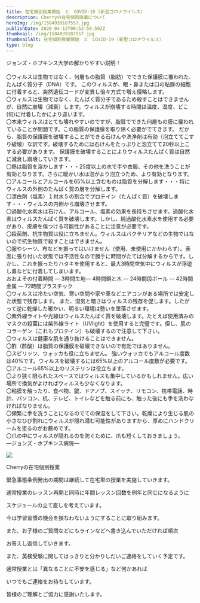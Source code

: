 ```yaml
---
title: 在宅個別授業開始　と　COVID-19 (新型コロナウイルス）
description: Cherryの在宅個別授業について
heroImg: /img/1584939187557.jpg
publishDate: 2020-04-12T00:52:59.592Z
thumbnail: /img/1584939187557.jpg
thumbnailAlt: 在宅個別授業開始　と　COVID-19 (新型コロナウイルス）
type: blog
---
```

ジョンズ・ホプキンス大学の解かりやすい説明！\
\
〇ウィルスは生物ではなく、何層もの脂質（脂肪）でできた保護膜に覆われた、たんぱく質分子（DNA）です。 このウィルスが、眼・鼻または口の粘膜の細胞に付着すると、突然遺伝コードが変異し倍々方式で増え侵略します。 \
〇ウィルスは生物ではなく、たんぱく質分子であるため殺すことはできませんが、自然に崩壊（減衰）します。ウィルスが崩壊する時間は温度、湿度、どこ(何)に付着したかにより違います。 \
〇本来ウィルスはとても壊れやすいのですが、脂質でできた何層もの膜に覆われていることが問題です。この脂質の保護膜を取り除く必要がでてきます。 だから、脂質の保護膜を破壊することができる石けんや洗浄剤は有効（泡立ててこすり破壊）な訳です。破壊するためには石けんをたっぷりと泡立てて20秒以上こする必要があります。 保護膜を破壊することによりウィルスたんぱく質は自然に減衰し崩壊していきます。 \
〇熱は脂質を溶かします・・・25度以上の水で手や衣服、その他を洗うことが有効となります。さらに暖かい水は泡がより泡立つため、より有効となります。 \
〇アルコールとアルコールを65%以上含むものは脂質を分解します・・・特にウィルスの外側のたんぱく質の層を分解します。 \
〇漂白剤（塩素）１対水５の割合でプロテイン（たんぱく質）を破壊します・・・ウィルスの内側から崩壊させます。 \
〇過酸化水素水は石けん、アルコール、塩素の効果を長持ちさせます。過酸化水素はウィルスたんぱく質を破壊します。しかし、純過酸化水素水を使用する必要があり、皮膚を傷つける可能性があることに注意が必要です。 \
〇殺菌剤、抗生物質は役に立ちません。ウィルスはバクテリアなどの生物ではないので抗生物質で殺すことはできません。 \
〇服やシーツ、布などを振ってはいけません（使用、未使用にかかわらず）。表面に張り付いた状態では不活性なので勝手に時間がたてば分解するからです。しかし、これを振ったりハタキを使用すると、最大3時間空気中にウィルスが浮遊し鼻などに付着してしまいます。 \
おおよその付着時間 ― 3時間生地― 4時間銅と木 ― 24時間段ボール ― 42時間金属 ― 72時間プラスチック \
〇ウィルスは冷たい空気、寒い空間や家や車などエアコンがある場所では安定した状態で残存します。 また、湿気と暗さはウィルスの残存を促します。したがって逆に乾燥した暖かい、明るい環境は勢いを墜落させます。 \
〇紫外線ライトや光線はウィルスたんぱく質を破壊します。たとえば使用済みのマスクの殺菌には紫外線ライト（UVlight）を使用すると完璧です。但し、肌のコラーゲン（これもプロテイン）も破壊するので注意して下さい。 \
〇ウィルスは健康な肌を通り抜けることはできません。 \
〇酢（酢酸）は脂質の保護膜を破壊できないので有効ではありません。 \
〇スピリッツ、ウォッカも役に立ちません。 強いウォッカでもアルコール度数は40%です。ウィルスを破壊するには65%以上のアルコール度数が必要です。 \
〇アルコール65%以上のリステリンは役立ちます。 \
〇より狭く限られたスペースではウィルスも集中しているかもしれません。広い場所で換気がよければウィルスも少なくなります。 \
〇粘膜を触ったり、食べ物、鍵、ドアノブ、スイッチ、リモコン、携帯電話、時計、パソコン、机、テレビ、トイレなどを触る前にも、触った後にも手を洗わなければなりません。 \
〇頻繁に手を洗うことになるのでての保湿をして下さい。乾燥により生じる肌の小さなひび割れにウィルスが隠れ潜む可能性がありますから、厚めにハンドクリームを塗るのがお薦めです。 \
〇爪の中にウィルスが隠れるのを防ぐために、爪も短くしておきましょう。 \
―ジョンズ・ホプキンス病院―

![](/img/1592311786302.jpg)

Cherryの在宅個別授業

緊急事態条例発出の期間は継続して在宅型の授業を実施していきます。

通常授業のレッスン再開と同時に年間レッスン回数を例年と同じになるように

スケジュールの立て直しを考えています。

今は学習習慣の機会を損なわないようにすることに取り組みます。

また、お子様のご質問などにもラインなどへ書き込んでいただければ順次

お答えし返信していきます。

また、英検受験に関してはっきりと分かりしだいご連絡をしていく予定です。

通常授業とは「異なることに不安を感じる」など何かあれば

いつでもご連絡をお待ちしています。

皆様のご理解とご協力に感謝いたします。
